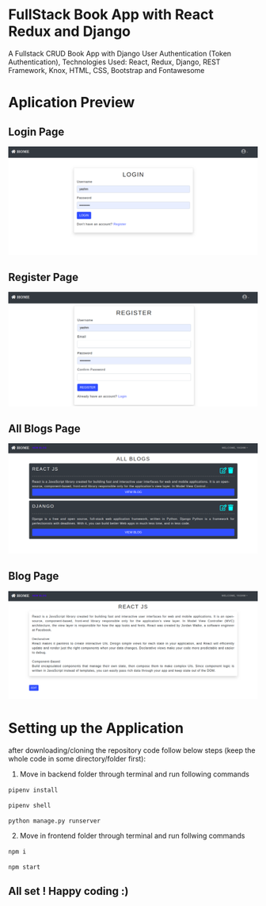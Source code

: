 # FullStack Book App with React Redux and Django
A Fullstack CRUD Book App with Django User Authentication (Token Authentication), Technologies Used: React, Redux, Django, REST Framework, Knox, HTML, CSS, Bootstrap and Fontawesome

 
# Aplication Preview

## Login Page
<img src="https://github.com/YashMarmat/Pages-App-django/blob/master/templates/login%20page.png">

## Register Page
<img src = "https://github.com/YashMarmat/Pages-App-django/blob/master/templates/register%20page.png" >

## All Blogs Page
<img src = "https://github.com/YashMarmat/Pages-App-django/blob/master/templates/all%20blogs%20page.png">

## Blog Page
<img src = "https://github.com/YashMarmat/Pages-App-django/blob/master/templates/content%20page.png">

# Setting up the Application

after downloading/cloning the repository code follow below steps (keep the whole code in some directory/folder first):

1) Move in backend folder through terminal and run following commands

`pipenv install`

`pipenv shell`

`python manage.py runserver`

2) Move in frontend folder through terminal and run follwing commands

`npm i`

`npm start`

## All set ! Happy coding :)
